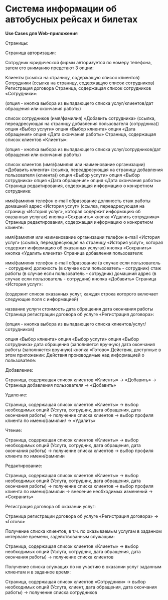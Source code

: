 # Система информации об автобусных рейсах и билетах

**Use Cases для Web-приложения**

Страницы:

Страница авторизации:

Сотрудник юридической фирмы авторизуется по номеру телефона, затем его вниманию предстают 3 опции:

Клиенты (ссылка на страницу, содержащую список клиентов)
Сотрудники (ссылка на страницу, содержащую список сотрудников)
Регистрация договора
Страница, содержащая список сотрудников «Сотрудники»:

(опция - кнопка выбора из выпадающего списка услуг/клиентов/дат обращения или окончания работы)

список сотрудников (имя/фамилия)
«Добавить сотрудника» (ссылка, переадресующая на страницу добавления пользователя (сотрудника))
опция «Выбор услуги»
опция «Выбор клиента»
опция «Дата обращения»
опция «Дата окончания работы»
Страница, содержащая список клиентов «Клиенты»:

(опция - кнопка выбора из выпадающего списка услуг/сотрудников/дат обращения или окончания работы)

список клиентов (имя/фамилия или наименование организации)
«Добавить клиента» (ссылка, переадресующая на страницу добавления пользователя (клиента))
опция «Выбор услуги»
опция «Выбор сотрудника»
опция «Дата обращения»
опция «Дата окончания работы»
Страница редактирования, содержащая информацию о конкретном сотруднике:

имя/фамилия
телефон
e-mail
образование
должность
стаж работы
домашний адрес
«История услуг» (ссылка, переадресующая на страницу «История услуг», которая содержит информацию об оказанных услугах)
кнопка «Сохранить»
кнопка «Удалить сотрудника»
Страница редактирования, содержащая информацию о конкретном клиенте:

имя/фамилия или наименование организации
телефон
e-mail
«История услуг» (ссылка, переадресующая на страницу «История услуг», которая содержит информацию об оказанных услугах)
кнопка «Сохранить»
кнопка «Удалить клиента»
Страница добавления пользователя:

имя/фамилия
телефон
e-mail
образование (в случае если пользователь - сотрудник)
должность (в случае если пользователь - сотрудник)
стаж работы (в случае если пользователь - сотрудник)
домашний адрес (в случае если пользователь - сотрудник)
кнопка «Добавить»
Страница «История услуг»:

(содержит список оказанных услуг, каждая строка которого включает следующие поля с информацией)

название услуги
стоимость
дата обращения
дата окончания работы
Страница регистрации договора об услуге «Регистрация договора»:

(опция - кнопка выбора из выпадающего списка клиентов/услуг/сотрудников)

опция «Выбор клиента»
опция «Выбор услуги»
опция «Выбор сотрудника»
дата обращения (заполняется вручную)
дата окончания работы (заполняется вручную)
кнопка «Готово»
Действия, доступные в этом приложении: Действия производимые над информацией о пользователе:

Добавление:

Страница, содержащая список клиентов «Клиенты» -> «Добавить» -> Страница добавления пользователя -> «Добавить»

Удаление:

Страница, содержащая список клиентов «Клиенты» -> выбор необходимых опций (Услуга, сотрудник, дата обращения, дата окончания работы) -> получение списка клиентов -> выбор профиля клиента по имени/фамилии/ -> «Удалить»

Чтение:

Страница, содержащая список клиентов «Клиенты» -> выбор необходимых опций (Услуга, сотрудник, дата обращения, дата окончания работы) -> получение списка клиентов -> выбор профиля клиента по имени/фамилии

Редактирование:

Страница, содержащая список клиентов «Клиенты» -> выбор необходимых опций (Услуга, сотрудник, дата обращения, дата окончания работы) -> получение списка клиентов -> выбор профиля клиента по имени/фамилии -> внесение необходимых изменений -> «Сохранить»

Регистрация договора об оказании услуг:

Страница регистрации договора об услуге «Регистрация договора» -> «Готово»

Получение списка клиентов, в т.ч. по оказываемым услугам в заданном интервале времени, задействованным служащим:

Страница, содержащая список клиентов «Клиенты» -> выбор необходимых опций (Услуга, сотрудник, дата обращения, дата окончания работы) -> получение списка клиентов

Получение списка служащих по их участию в оказании услуг заданным клиентам и в заданное время:

Страница, содержащая список клиентов «Сотрудники» -> выбор необходимых опций (Услуга, клиент, дата обращения, дата окончания работы) -> получение списка сотрудников
